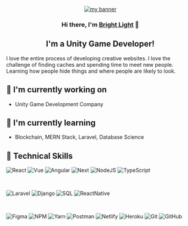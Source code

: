 <p align="center">
  <a href="https:/blight-1115-e.web.app/" target="_blank" rel="noreferrer"><img src="https://encrypted-tbn0.gstatic.com/images?q=tbn:ANd9GcQEB6JUamacuq-0bO3JrNamXuJw6iYhgQ3yJtr74bVqySwAACvcGLUjRmiVUjmskZi992s&usqp=CAU" alt="my banner"></a>
</p>

<h3 align="center">
Hi there, I'm <a href="" target="_blank" rel="noreferrer">Bright Light</a> 👋
</h3>

<h2 align="center">
I'm a Unity Game Developer!
</h2> 

I love the entire process of developing creative websites. I love the challenge of finding caches and spending time to meet new people. Learning how people hide things and where people are likely to look.
<!-- 
### 🤝 Connect with me:

<a href="https://www.linkedin.com/in/yushi95/"><img align="left" src="https://raw.githubusercontent.com/yushi1007/yushi1007/main/images/linkedin.svg" alt="Yu Shi | LinkedIn" width="21px"/></a>
<a href="https://instagram.com/yushi.95"><img align="left" src="https://raw.githubusercontent.com/yushi1007/yushi1007/main/images/instagram.svg" alt="Yu Shi | Instagram" width="21px"/></a>
<a href="https://yushi95.medium.com/"><img align="left" src="https://raw.githubusercontent.com/yushi1007/yushi1007/main/images/medium.svg" alt="Yu Shi | Medium" width="21px"/></a>
</br>
- 💬 If you have any question/feedback, please do not hesitate to reach out to me! -->

## 🔭 I'm currently working on

- Unity Game Development Company

## 🌱 I'm currently learning

- Blockchain, MERN Stack, Laravel, Database Science

## 💼 Technical Skills

![React](https://raw.githubusercontent.com/yushi1007/yushi1007/main/images/Unity_logo_PNG5.png)
![Vue](https://img.shields.io/badge/javascript-%23323330.svg?style=for-the-badge&logo=javascript&logoColor=%23F7DF1E)
![Angular](https://img.shields.io/badge/angular-%23DD0031.svg?style=for-the-badge&logo=angular&logoColor=white)
![Next](https://img.shields.io/badge/typescript-%23007ACC.svg?style=for-the-badge&logo=typescript&logoColor=white)
![NodeJS](https://img.shields.io/badge/html5-%23E34F26.svg?style=for-the-badge&logo=html5&logoColor=white)
![TypeScript](https://img.shields.io/badge/postgres-%23316192.svg?style=for-the-badge&logo=postgresql&logoColor=white)

</br>

![Laravel](https://img.shields.io/badge/bootstrap-%23563D7C.svg?style=for-the-badge&logo=bootstrap&logoColor=white)
![Django](https://img.shields.io/badge/css3-%231572B6.svg?style=for-the-badge&logo=css3&logoColor=white)
![SQL](https://img.shields.io/badge/styled--components-DB7093?style=for-the-badge&logo=styled-components&logoColor=white)
![ReactNative](https://img.shields.io/badge/MUI-%230081CB.svg?style=for-the-badge&logo=mui&logoColor=white)

</br>

![Figma](https://img.shields.io/badge/figma-%23F24E1E.svg?style=for-the-badge&logo=figma&logoColor=white)
![NPM](https://img.shields.io/badge/NPM-%23000000.svg?style=for-the-badge&logo=npm&logoColor=white)
![Yarn](https://img.shields.io/badge/yarn-%232C8EBB.svg?style=for-the-badge&logo=yarn&logoColor=white)
![Postman](https://img.shields.io/badge/Postman-FF6C37?style=for-the-badge&logo=postman&logoColor=white)
![Netlify](https://img.shields.io/badge/netlify-%23000000.svg?style=for-the-badge&logo=netlify&logoColor=#00C7B7)
![Heroku](https://img.shields.io/badge/heroku-%23430098.svg?style=for-the-badge&logo=heroku&logoColor=white)
![Git](https://img.shields.io/badge/git-%23F05033.svg?style=for-the-badge&logo=git&logoColor=white)
![GitHub](https://img.shields.io/badge/github-%23121011.svg?style=for-the-badge&logo=github&logoColor=white)
